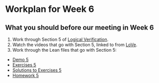 # Workplan for Week 6


## What you should before our meeting in Week 6

1. Work through Section 5 of [Logical Verification](https://github.com/benediktahrens/logical_verification_2021/raw/main/hitchhikers_guide.pdf).
2. Watch the videos that go with Section 5, linked to from [LoVe](https://lean-forward.github.io/logical-verification/2021/index.html).
3.  Work through the Lean files that go with Section 5:
  - [Demo 5](https://github.com/benediktahrens/logical_verification_2021/blob/main/lean/love05_inductive_predicates_demo.lean)
  - [Exercises 5](https://github.com/benediktahrens/logical_verification_2021/blob/main/lean/love05_inductive_predicates_exercise_sheet.lean)
  - [Solutions to Exercises 5](https://github.com/benediktahrens/logical_verification_2021/blob/main/lean/love05_inductive_predicates_exercise_solution.lean)
  - [Homework 5](https://github.com/benediktahrens/logical_verification_2021/blob/main/lean/love05_inductive_predicates_homework_sheet.lean)
